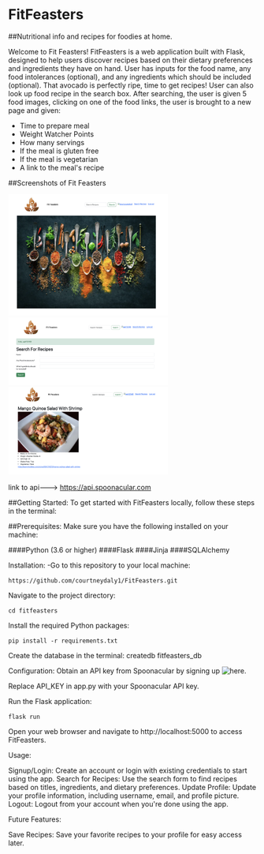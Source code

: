 # FitFeasters
##Nutritional info and recipes for foodies at home.

Welcome to Fit Feasters! FitFeasters is a web application built with Flask, designed to help users discover recipes based on their dietary preferences and ingredients they have on hand. User has inputs for the food name, any food intolerances (optional), and any ingredients which should be included (optional). That avocado is perfectly ripe, time to get recipes! User can also look up food recipe in the search box. After searching, the user is given 5 food images, clicking on one of the food links, the user is brought to a new page and given:
- Time to prepare meal
- Weight Watcher Points
- How many servings
- If the meal is gluten free
- If the meal is vegetarian
- A link to the meal's recipe 

##Screenshots of Fit Feasters

<img src="screenshots/1.png" width="324"> <br>
<img src="screenshots/2.png" width="324"> <br> 
<img src="screenshots/3.png" width="324"> 




link to api---> https://api.spoonacular.com

##Getting Started:
To get started with FitFeasters locally, follow these steps in the terminal:

##Prerequisites:
Make sure you have the following installed on your machine:

####Python (3.6 or higher)
####Flask
####Jinja
####SQLAlchemy

Installation:
-Go to this repository to your local machine:

    https://github.com/courtneydaly1/FitFeasters.git 

Navigate to the project directory:

    cd fitfeasters

Install the required Python packages:

    pip install -r requirements.txt

Create the database in the terminal:
    createdb fitfeasters_db

Configuration:
Obtain an API key from Spoonacular by signing up ![here](https://spoonacular.com/food-api/pricing).

Replace API_KEY in app.py with your Spoonacular API key.


Run the Flask application:

    flask run 

Open your web browser and navigate to http://localhost:5000 to access FitFeasters.

Usage:

Signup/Login: Create an account or login with existing credentials to start using the app.
Search for Recipes: Use the search form to find recipes based on titles, ingredients, and dietary preferences.
Update Profile: Update your profile information, including username, email, and profile picture.
Logout: Logout from your account when you're done using the app.

Future Features:

Save Recipes: Save your favorite recipes to your profile for easy access later.